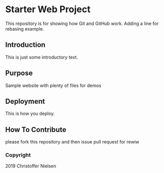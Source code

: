 # Starter Web Project

This repository is for showing how Git and GitHub work.
Adding a line for rebasing example.

## Introduction

This is just some introductory text.

## Purpose

Sample website with plenty of files for demos

## Deployment

This is how you deploy.

## How To Contribute

please fork this repository and then issue pull request for rewiw

### Copyright

2019 Christoffer Nielsen